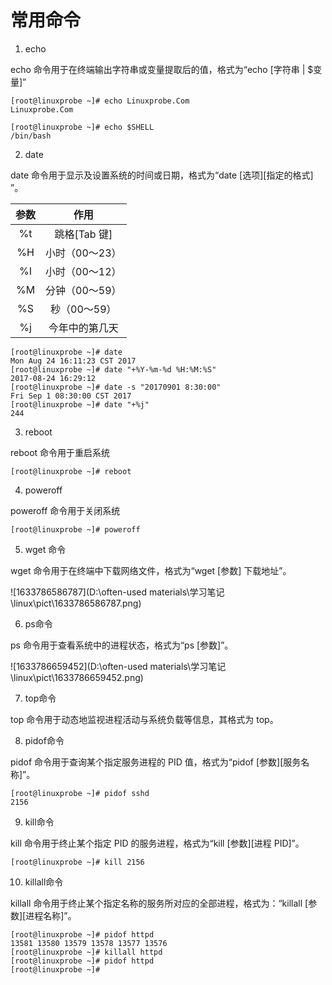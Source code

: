 # 常用命令

1. echo

echo 命令用于在终端输出字符串或变量提取后的值，格式为“echo [字符串 | $变量]” 

```
[root@linuxprobe ~]# echo Linuxprobe.Com
Linuxprobe.Com
```

```
[root@linuxprobe ~]# echo $SHELL
/bin/bash
```



2. date

date 命令用于显示及设置系统的时间或日期，格式为“date [选项][指定的格式] ”。

| 参数 |      作用      |
| :--: | :------------: |
|  %t  |  跳格[Tab 键]  |
|  %H  | 小时（00～23） |
|  %I  | 小时（00～12） |
|  %M  | 分钟（00～59） |
|  %S  |  秒（00～59）  |
|  %j  | 今年中的第几天 |

```
[root@linuxprobe ~]# date 
Mon Aug 24 16:11:23 CST 2017
[root@linuxprobe ~]# date "+%Y-%m-%d %H:%M:%S" 
2017-08-24 16:29:12
[root@linuxprobe ~]# date -s "20170901 8:30:00" 
Fri Sep 1 08:30:00 CST 2017
[root@linuxprobe ~]# date "+%j" 
244
```





3. reboot 

reboot 命令用于重启系统

```
[root@linuxprobe ~]# reboot
```



4. poweroff

poweroff 命令用于关闭系统

```
[root@linuxprobe ~]# poweroff
```



5. wget 命令 

wget 命令用于在终端中下载网络文件，格式为“wget [参数] 下载地址”。



![1633786586787](D:\often-used materials\学习笔记\linux\pict\1633786586787.png)



6. ps命令

ps 命令用于查看系统中的进程状态，格式为“ps [参数]”。

![1633786659452](D:\often-used materials\学习笔记\linux\pict\1633786659452.png)



7. top命令

top 命令用于动态地监视进程活动与系统负载等信息，其格式为 top。



8. pidof命令

pidof 命令用于查询某个指定服务进程的 PID 值，格式为“pidof [参数][服务名称]”。

```
[root@linuxprobe ~]# pidof sshd 
2156
```



9. kill命令

kill 命令用于终止某个指定 PID 的服务进程，格式为“kill [参数][进程 PID]”。

```
[root@linuxprobe ~]# kill 2156
```



10. killall命令

killall 命令用于终止某个指定名称的服务所对应的全部进程，格式为：“killall [参数][进程名称]”。

```
[root@linuxprobe ~]# pidof httpd 
13581 13580 13579 13578 13577 13576 
[root@linuxprobe ~]# killall httpd 
[root@linuxprobe ~]# pidof httpd 
[root@linuxprobe ~]#
```



